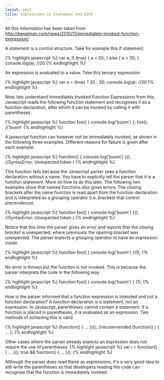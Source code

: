 ```yaml
---
layout: post
title: Expressions vs Statemens and IIFE
---
```


All this information has been taken from http://benalman.com/news/2010/11/immediately-invoked-function-expression/

A statement is a control structure. Take for example this if statement:

{% highlight javascript %}
var a;
if (true) {
    a = 20;
} else {
    a = 30;
}
console.log(a); //20
{% endhighlight %}

An expression is evaluated to a value. Take this ternary expression:

{% highlight javascript %}
var a = (true) ? 20 : 30;
console.log(a); //20
{% endhighlight %}

Now, lets understand Immediately Invoked Function Expressions from this. Javascript reads the following function
statement and recognises it as a function declaration, after which it can be invoked by calling it with parentheses:

{% highlight javascript %}
function foo() {
    console.log('boom')
};
foo(); //'boom'
{% endhighlight %}

A javascript function can however not be immediately invoked, as shown in the following three examples. Different reasons for
failure is given after each example.

{% highlight javascript %}
function() {
    console.log('boom')
}();    //SyntaxError: Unexpected token (
{% endhighlight %}

This function fails because the Javascript parser sees a function declaration without a name. You have to explicitly tell the parser that it
is a function statement. More on how to do this later. The following two examples show that named functions also gives errors. The closing brackets after the name function is read apart from the function declaration and is interpreted as a grouping operator (i.e. brackets that control precendence).

{% highlight javascript %}
function foo() {
    console.log('boom')
}();    //SyntaxError: Unexpected token )
{% endhighlight %}

Notice that this time the parser gives an error and reports that the *closing bracket* is unexpected, where previously the *opening bracket*
was unexpected. The parser expects a grouping operator to have an expression inside.

{% highlight javascript %}
function foo() {
    console.log('boom')
}(1);
{% endhighlight %}

No error is thrown but the function is not invoked. This is because the parser interprets the code in the following way:

{% highlight javascript %}
function foo() {
    console.log('boom')
}
(1);
{% endhighlight %}

How is the parser informed that a function expression is intended and not a function declaration? A function declaration is a statement, not an expression. In Javascript, parentheses cannot contain a statement. If a function is placed in parentheses, it is evaluated as an expression. Two methods of achieving this is valid:

{% highlight javascript %}
(function() { ... })(); //recommended
(function() ) { ... };
{% endhighlight %}

Other cases where the parser already expects an expression does not require the use of parentheses:
{% highlight javascript %}
var i = function() { ... }();
true && function() { ... }();
{% endhighlight %}

Although the parser does read these as expressions, it's a very good idea to still write the parentheses so that developers reading the code can recognise that the function is immediately invoked.
